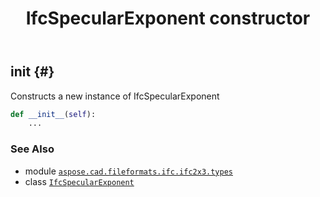 ﻿---
title: IfcSpecularExponent constructor
second_title: Aspose.CAD for Python via .NET API References
description: 
type: docs
weight: 10
url: /python-net/aspose.cad.fileformats.ifc.ifc2x3.types/ifcspecularexponent/__init__/
is_root: false
---

## __init__ {#}

Constructs a new instance of IfcSpecularExponent



```python
def __init__(self):
    ...
```





### See Also
* module [`aspose.cad.fileformats.ifc.ifc2x3.types`](../../)
* class [`IfcSpecularExponent`](/cad/python-net/aspose.cad.fileformats.ifc.ifc2x3.types/ifcspecularexponent)
